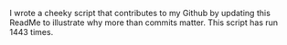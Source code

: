 I wrote a cheeky script that contributes to my Github by updating this ReadMe to illustrate why more than commits matter. This script has run 1443 times.